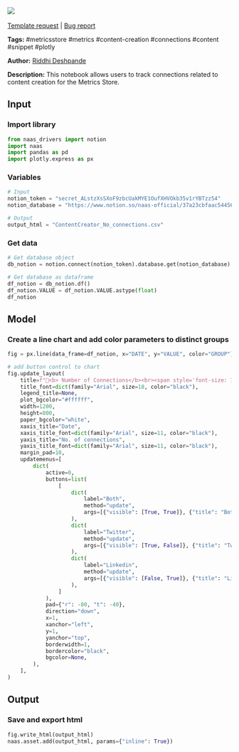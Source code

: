 <a href="https://app.naas.ai/user-redirect/naas/downloader?url=https://raw.githubusercontent.com/jupyter-naas/awesome-notebooks/master/Metrics%20Store/Content_creation_Track_connections.ipynb" target="_parent"><img src="https://naasai-public.s3.eu-west-3.amazonaws.com/open_in_naas.svg"/></a><br><br><a href="https://github.com/jupyter-naas/awesome-notebooks/issues/new?assignees=&labels=&template=template-request.md&title=Tool+-+Action+of+the+notebook+">Template request</a> | <a href="https://github.com/jupyter-naas/awesome-notebooks/issues/new?assignees=&labels=bug&template=bug_report.md&title=Metrics+Store+-+Content+creation+Track+connections:+Error+short+description">Bug report</a>

**Tags:** #metricsstore #metrics #content-creation #connections #content #snippet #plotly

**Author:** [Riddhi Deshpande](https://www.linkedin.com/in/riddhideshpande/)

**Description:** This notebook allows users to track connections related to content creation for the Metrics Store.

## Input

### Import library


```python
from naas_drivers import notion
import naas
import pandas as pd
import plotly.express as px
```

### Variables


```python
# Input
notion_token = "secret_ALstzXsSXoF9zbcUakMYE1OufXHVOkb35v1rYBTzz54"
notion_database = "https://www.notion.so/naas-official/37a23cbfaac5445690301dfd49f035d3?v=8ab1b2f3847d4067ac5ae19a799c7dcb"

# Output
output_html = "ContentCreator_No_connections.csv"
```

### Get data


```python
# Get database object
db_notion = notion.connect(notion_token).database.get(notion_database)

# Get database as dataframe
df_notion = db_notion.df()
df_notion.VALUE = df_notion.VALUE.astype(float)
df_notion
```

## Model

### Create a line chart and add color parameters to distinct groups


```python
fig = px.line(data_frame=df_notion, x="DATE", y="VALUE", color="GROUP")

# add button control to chart
fig.update_layout(
    title=f"🚀<b> Number of Connections</b><br><span style='font-size: 13px;'></span>",
    title_font=dict(family="Arial", size=18, color="black"),
    legend_title=None,
    plot_bgcolor="#ffffff",
    width=1200,
    height=800,
    paper_bgcolor="white",
    xaxis_title="Date",
    xaxis_title_font=dict(family="Arial", size=11, color="black"),
    yaxis_title="No. of connections",
    yaxis_title_font=dict(family="Arial", size=11, color="black"),
    margin_pad=10,
    updatemenus=[
        dict(
            active=0,
            buttons=list(
                [
                    dict(
                        label="Both",
                        method="update",
                        args=[{"visible": [True, True]}, {"title": "Both"}],
                    ),
                    dict(
                        label="Twitter",
                        method="update",
                        args=[{"visible": [True, False]}, {"title": "Twitter"}],
                    ),
                    dict(
                        label="Linkedin",
                        method="update",
                        args=[{"visible": [False, True]}, {"title": "Linkedin"}],
                    ),
                ]
            ),
            pad={"r": -80, "t": -40},
            direction="down",
            x=1,
            xanchor="left",
            y=1,
            yanchor="top",
            borderwidth=1,
            bordercolor="black",
            bgcolor=None,
        ),
    ],
)
```

## Output

### Save and export html


```python
fig.write_html(output_html)
naas.asset.add(output_html, params={"inline": True})
```
